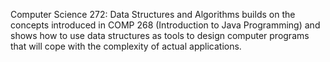Computer Science 272: Data Structures and Algorithms builds on the concepts introduced in
COMP 268 (Introduction to Java Programming) and shows how to use data structures as tools to design computer programs that will cope with the complexity of actual applications.